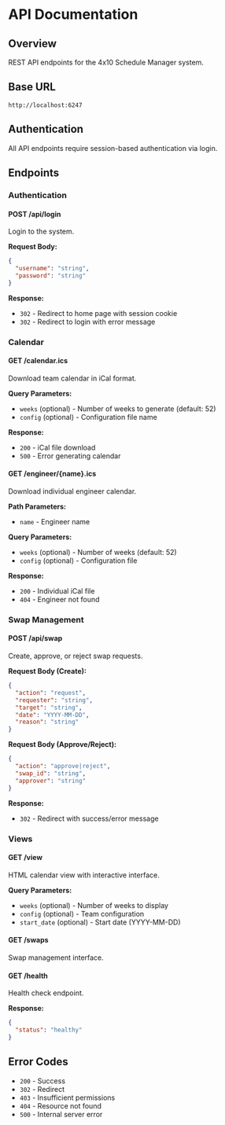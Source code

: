 # API Documentation

## Overview
REST API endpoints for the 4x10 Schedule Manager system.

## Base URL
```
http://localhost:6247
```

## Authentication
All API endpoints require session-based authentication via login.

## Endpoints

### Authentication

#### POST /api/login
Login to the system.

**Request Body:**
```json
{
  "username": "string",
  "password": "string"
}
```

**Response:**
- `302` - Redirect to home page with session cookie
- `302` - Redirect to login with error message

### Calendar

#### GET /calendar.ics
Download team calendar in iCal format.

**Query Parameters:**
- `weeks` (optional) - Number of weeks to generate (default: 52)
- `config` (optional) - Configuration file name

**Response:**
- `200` - iCal file download
- `500` - Error generating calendar

#### GET /engineer/{name}.ics
Download individual engineer calendar.

**Path Parameters:**
- `name` - Engineer name

**Query Parameters:**
- `weeks` (optional) - Number of weeks (default: 52)
- `config` (optional) - Configuration file

**Response:**
- `200` - Individual iCal file
- `404` - Engineer not found

### Swap Management

#### POST /api/swap
Create, approve, or reject swap requests.

**Request Body (Create):**
```json
{
  "action": "request",
  "requester": "string",
  "target": "string", 
  "date": "YYYY-MM-DD",
  "reason": "string"
}
```

**Request Body (Approve/Reject):**
```json
{
  "action": "approve|reject",
  "swap_id": "string",
  "approver": "string"
}
```

**Response:**
- `302` - Redirect with success/error message

### Views

#### GET /view
HTML calendar view with interactive interface.

**Query Parameters:**
- `weeks` (optional) - Number of weeks to display
- `config` (optional) - Team configuration
- `start_date` (optional) - Start date (YYYY-MM-DD)

#### GET /swaps
Swap management interface.

#### GET /health
Health check endpoint.

**Response:**
```json
{
  "status": "healthy"
}
```

## Error Codes
- `200` - Success
- `302` - Redirect
- `403` - Insufficient permissions
- `404` - Resource not found
- `500` - Internal server error
